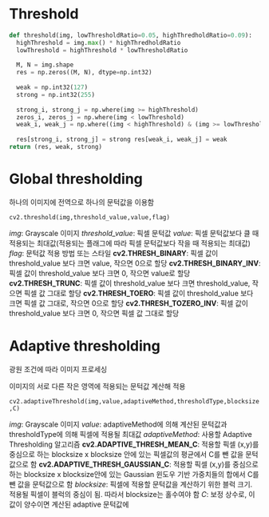 # Threshold

```python
def threshold(img, lowThresholdRatio=0.05, highThredholdRatio=0.09): 
  highThreshold = img.max() * highThredholdRatio
  lowThreshold = highThreshold * lowThresholdRatio
  
  M, N = img.shape
  res = np.zeros((M, N), dtype=np.int32)
  
  weak = np.int32(127) 
  strong = np.int32(255)
  
  strong_i, strong_j = np.where(img >= highThreshold) 
  zeros_i, zeros_j = np.where(img < lowThreshold)
  weak_i, weak_j = np.where((img < highThreshold) & (img >= lowThreshold))
  
  res[strong_i, strong_j] = strong res[weak_i, weak_j] = weak
return (res, weak, strong)
```

# Global thresholding

하나의 이미지에 전역으로 하나의 문턱값을 이용함

```cv2.threshold(img,threshold_value,value,flag)```

*img*: Grayscale 이미지
*threshold_value*: 픽셀 문턱값
*value*: 픽셀 문턱값보다 클 때 적용되는 최대값(적용되는 플래그에 따라 픽셀 문턱값보다 작을 때 적용되는 최대값)
*flag*: 문턱값 적용 방법 또는 스타일
**cv2.THRESH_BINARY**: 픽셀 값이 threshold_value 보다 크면 value, 작으면 0으로 할당
**cv2.THRESH_BINARY_INV**: 픽셀 값이 threshold_value 보다 크면 0, 작으면 value로 할당
**cv2.THRESH_TRUNC**: 픽셀 값이 threshold_value 보다 크면 threshold_value, 작으면 픽셀 값 그대로 할당
**cv2.THRESH_TOERO**: 픽셀 값이 threshold_value 보다 크면 픽셀 값 그대로, 작으면 0으로 할당
**cv2.THRESH_TOZERO_INV**: 픽셀 값이 threshold_value 보다 크면 0, 작으면 픽셀 값 그대로 할당


# Adaptive thresholding

광원 조건에 따라 이미지 프로세싱

이미지의 서로 다른 작은 영역에 적용되는 문턱값 계산해 적용

```cv2.adaptiveThreshold(img,value,adaptiveMethod,thresholdType,blocksize,C)```

*img*: Grayscale 이미지
*value*: adaptiveMethod에 의해 계산된 문턱값과 thresholdType에 의해 픽셀에 적용될 최대값
*adaptiveMethod*: 사용할 Adaptive Thresholding 알고리즘
**cv2.ADAPTIVE_THRESH_MEAN_C**: 적용할 픽셀 (x,y)를 중심으로 하는 blocksize x blocksize 안에 있는 픽셀값의 평균에서 C를 뺀 값을 문턱값으로 함
**cv2.ADAPTIVE_THRESH_GAUSSIAN_C**: 적용할 픽셀 (x,y)를 중심으로 하는 blocksize x blocksize안에 있는 Gaussian 윈도우 기반 가중치들의 합에서 C를 뺀 값을 문턱값으로 함
*blocksize*: 픽셀에 적용할 문턱값을 계산하기 위한 블럭 크기. 적용될 픽셀이 블럭의 중심이 됨. 따라서 blocksize는 홀수여야 함
*C*: 보정 상수로, 이 값이 양수이면 계산된 adaptive 문턱값에
